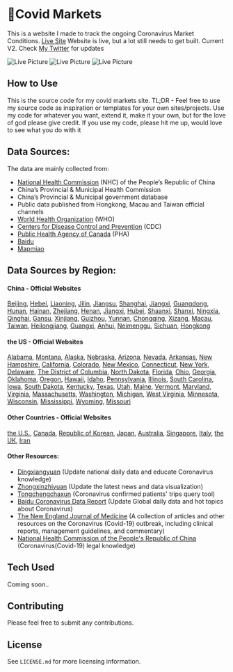 # 🦠Covid Markets
This is a website I made to track the ongoing Coronavirus Market Conditions.
[Live Site](http://www.covidmarkets.com/)
Website is live, but a lot still needs to get built. Current V2. Check [My Twitter](https://twitter.com/NrupPatel13) for updates

![Live Picture](    ) 
![Live Picture](      )
![Live Picture](      )

## How to Use
This is the source code for my covid markets site. TL;DR - Feel free to use my source code as inspiration or templates for your own sites/projects. Use my code for whatever you want, extend it, make it your own, but for the love of god please give credit. If you use my code, please hit me up, would love to see what you do with it
## Data Sources:
The data are mainly collected from:
- [National Health Commission](http://en.nhc.gov.cn/) (NHC) of the People’s Republic of China
- China’s Provincial & Municipal Health Commission
- China’s Provincial & Municipal government database
- Public data published from Hongkong, Macau and Taiwan official channels
- [World Health Organization](https://www.who.int/emergencies/diseases/novel-coronavirus-2019/situation-reports/) (WHO)
- [Centers for Disease Control and Prevention](https://www.cdc.gov/coronavirus/) (CDC)
- [Public Health Agency of Canada](https://www.canada.ca/en/public-health.html) (PHA)
- [Baidu](https://voice.baidu.com/act/newpneumonia/newpneumonia)
- [Mapmiao](https://mapmiao.com/ncov/)

## Data Sources by Region:
#### China - Official Websites
[Beijing](http://wjw.beijing.gov.cn/xwzx_20031/wnxw/), [Hebei](http://wsjkw.hebei.gov.cn/list/more_newlist_14.html), [Liaoning](http://wsjk.ln.gov.cn/wst_zdzt/xxgzbd/yqtb/), [Jilin](http://www.jl.gov.cn/szfzt/jlzxd/yqtb/), [Jiangsu](http://wjw.jiangsu.gov.cn/col/col7290/index.html), [Shanghai](http://wsjkw.sh.gov.cn/yqfk2020/), [Jiangxi](http://hc.jiangxi.gov.cn/ztxx/xxgzbdgrdfyyqfk/yqtb/index.shtml), [Guangdong](http://wsjkw.gd.gov.cn/zwyw_yqxx/), [Hunan](http://wjw.hunan.gov.cn/wjw/qwfb/yqfkgz_list.html), [Hainan](http://wst.hainan.gov.cn/yqfk/), [Zhejiang](https://www.zjwjw.gov.cn/col/col1202112/index.html), [Henan](http://www.hnwsjsw.gov.cn/channels/854.shtml), [Jiangxi](http://hc.jiangxi.gov.cn/ztxx/xxgzbdgrdfyyqfk/yqtb/index.shtml), [Hubei](http://wjw.hubei.gov.cn/bmdt/ztzl/fkxxgzbdgrfyyq/xxfb/), [Shaanxi](http://sxwjw.shaanxi.gov.cn/col/col9/index.html), [Shanxi](http://wjw.shanxi.gov.cn/wjywl02/index.hrh), [Ningxia](http://wsjkw.nx.gov.cn/yqfkdt/yqsd1.htm), [Qinghai](https://wsjkw.qinghai.gov.cn/ztbd/yqjk/fkdt/2020/02/18/1582009147575.html), [Gansu](http://wsjk.gansu.gov.cn/channel/11217/index.html), [Xinjiang](http://xjhfpc.gov.cn/ztzl/fkxxgzbdfygz/yqtb.htm), [Guizhou](http://www.gzhfpc.gov.cn/ztzl_500663/xxgzbdgrdfyyqfk/), [Yunnan](http://ynswsjkw.yn.gov.cn/wjwWebsite/web/col?id=UU157976428326282067&cn=xxgzbd&pcn=ztlm&pid=UU145102906505319731), [Chongqing](http://wsjkw.cq.gov.cn/topic/25.jspx), [Xizang](http://wjw.xizang.gov.cn/xwzx/wsjkdt/), [Macau](https://www.ssm.gov.mo/apps1/PreventWuhanInfection/ch.aspx#clg17046), [Taiwan](https://sites.google.com/cdc.gov.tw/2019ncov/taiwan), [Heilongjiang](http://wsjkw.hlj.gov.cn/index.php/Home/Zwgk/all/typeid/42), [Guangxi](https://v.gxnews.com.cn/zt/2020yq), [Anhui](http://wjw.ah.gov.cn/news_list_477_1.html), [Neimenggu](http://wjw.nmg.gov.cn/xwzx/xwfb/index.shtml), [Sichuan](http://wsjkw.sc.gov.cn/scwsjkw/gzbd01/ztwzlmgl.shtml), [Hongkong](https://www.chp.gov.hk/files/pdf/enhanced_sur_pneumonia_wuhan_chi.pdf)


#### the US - Official Websites
[Alabama](http://www.alabamapublichealth.gov/infectiousdiseases/2019-coronavirus.html), [Montana](https://dphhs.mt.gov/publichealth/cdepi/diseases/coronavirusmt), [Alaska](http://dhss.alaska.gov/dph/Epi/id/Pages/COVID-19/monitoring.aspx), [Nebraska](http://dhhs.ne.gov/Pages/Coronavirus.aspx), [Arizona](https://www.azdhs.gov/preparedness/epidemiology-disease-control/infectious-disease-epidemiology/index.php#novel-coronavirus-home), [Nevada](http://dpbh.nv.gov/Programs/OPHIE/dta/Hot_Topics/Coronavirus/), [Arkansas](https://www.healthy.arkansas.gov/programs-services/topics/novel-coronavirus), [New Hampshire](https://www.dhhs.nh.gov/dphs/cdcs/2019-ncov.htm), [California](https://www.cdph.ca.gov/Programs/CID/DCDC/Pages/Immunization/ncov2019.aspx), [Colorado](https://www.colorado.gov/pacific/cdphe/2019-novel-coronavirus), [New Mexico](https://cv.nmhealth.org/), [Connecticut](https://portal.ct.gov/coronavirus), [New York](https://health.ny.gov/diseases/communicable/coronavirus/),	[Delaware](https://www.dhss.delaware.gov/dhss/dph/epi/2019novelcoronavirus.html),	[The District of Columbia](https://coronavirus.dc.gov/page/coronavirus-surveillance-data), [North Dakota](https://www.health.nd.gov/diseases-conditions/coronavirus/north-dakota-coronavirus-cases), [Florida](http://www.floridahealth.gov/diseases-and-conditions/COVID-19/index.html), [Ohio](https://coronavirus.ohio.gov/wps/portal/gov/covid-19/), [Georgia](https://dph.georgia.gov/), [Oklahoma](https://www.ok.gov/health/Prevention_and_Preparedness/Acute_Disease_Service/Disease_Information/Coronavirus_Disease_2019/Oklahoma_Response_to_Coronavirus_Disease_2019/index.html), [Oregon](https://www.oregon.gov/oha/PH/DISEASESCONDITIONS/DISEASESAZ/Pages/emerging-respiratory-infections.aspx), [Hawaii](https://health.hawaii.gov/docd/advisories/novel-coronavirus-2019/#situation), [Idaho](https://coronavirus.idaho.gov/), [Pennsylvania](https://www.health.pa.gov/topics/disease/Pages/Coronavirus.aspx), [Illinois](http://dph.illinois.gov/topics-services/diseases-and-conditions/diseases-a-z-list/coronavirus), [South Carolina](https://www.scdhec.gov/index.php/health/infectious-diseases/viruses/coronavirus-disease-2019-covid-19), [Iowa](https://idph.iowa.gov/Emerging-Health-Issues/Novel-Coronavirus), [South Dakota](https://doh.sd.gov/news/Coronavirus.aspx), [Kentucky](https://chfs.ky.gov/agencies/dph/pages/covid19.aspx), [Texas](https://www.dshs.state.tx.us/coronavirus/#casecounts), [Utah](https://coronavirus.utah.gov/coronavirus-latest-information/), [Maine](https://www.maine.gov/dhhs/mecdc/infectious-disease/epi/airborne/coronavirus.shtml), [Vermont](https://www.healthvermont.gov/response/infectious-disease/2019-novel-coronavirus), [Maryland](https://phpa.health.maryland.gov/Pages/Novel-coronavirus.aspx), [Virginia](http://www.vdh.virginia.gov/surveillance-and-investigation/novel-coronavirus/), [Massachusetts](https://www.mass.gov/info-details/covid-19-cases-quarantine-and-monitoring), [Washington](https://www.doh.wa.gov/Emergencies/Coronavirus), [Michigan](https://www.michigan.gov/coronavirus), [West Virginia](https://dhhr.wv.gov/Coronavirus%20Disease-COVID-19/Pages/default.aspx), [Minnesota](https://www.health.state.mn.us/diseases/coronavirus/situation.html), [Wisconsin](https://www.dhs.wisconsin.gov/outbreaks/index.htm), [Mississippi](https://msdh.ms.gov/msdhsite/_static/14,0,420.html), [Wyoming](https://health.wyo.gov/publichealth/infectious-disease-epidemiology-unit/disease/novel-coronavirus/), [Missouri](https://health.mo.gov/living/healthcondiseases/communicable/novel-coronavirus/)

#### Other Countries - Official Websites
[the U.S.](https://www.cdc.gov/coronavirus/2019-ncov/cases-in-us.html), [Canada](https://www.canada.ca/en/public-health/services/diseases/2019-novel-coronavirus-infection.html), [Republic of Korean](https://www.cdc.go.kr/board/board.es?mid=a20501000000&bid=0015), [Japan](https://www.mhlw.go.jp/stf/newpage_09571.html), [Australia](https://www.health.gov.au/news/health-alerts/novel-coronavirus-2019-ncov-health-alert#current-status), [Singapore](https://www.moh.gov.sg/covid-19), [Italy](http://www.salute.gov.it/nuovocoronavirus), [the UK](https://www.gov.uk/guidance/coronavirus-covid-19-information-for-the-public), [Iran](http://irangov.ir/cat/509)

#### Other Resources:
- [Dingxiangyuan](https://ncov.dxy.cn/)
(Update national daily data and educate Coronavirus knowledge)
- [Zhongxinzhiyuan](http://zhongxinzhiyuan.cn/yiqing_real_time_map.html)
(Update the latest news and data visualization)
- [Tongchengchaxun](http://2019ncov.nosugartech.com/search.html)
(Coronavirus confirmed patients' trips query tool)
- [Baidu Coronavirus Data Report](https://voice.baidu.com/act/newpneumonia/newpneumonia)
(Update Global daily data and hot topics about Coronavirus)
- [The New England Journal of Medicine](https://www.nejm.org/coronavirus)
(A collection of articles and other resources on the Coronavirus (Covid-19) outbreak, including clinical reports, management guidelines, and commentary)
- [National Health Commission of the People's Republic of China](http://www.nhc.gov.cn/xcs/pfzs/list_gzbd.shtml)
(Coronavirus(Covid-19) legal knowledge)



## Tech Used

Coming soon..

## Contributing
Please feel free to submit any contributions. 

## License
See `LICENSE.md` for more licensing information.
